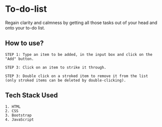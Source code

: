 # To-do-list
Regain clarity and calmness by getting all those tasks out of your head and onto your to-do list.

## How to use? 
    STEP 1: Type an item to be added, in the input box and click on the "Add" button.

    STEP 3: Click on an item to strike it through.
    
    STEP 3: Double click on a stroked item to remove it from the list (only stroked items can be deleted by double-clicking).

##  Tech Stack Used
    1. HTML
    2. CSS
    3. Bootstrap
    4. JavaScript